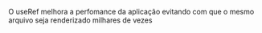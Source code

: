 O useRef melhora a perfomance da aplicação evitando com que o mesmo arquivo seja renderizado milhares de vezes
